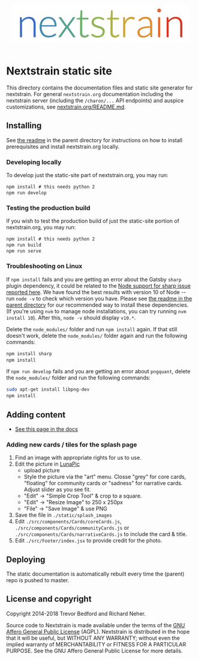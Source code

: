 <div align="center">
    <img src="static/logos/nextstrain_should_be_svg.png" alt="Logo" width='472px' height='100px'/>
</div>

<br/>

# Nextstrain static site
This directory contains the documentation files and static site generator for nextstrain.
For general `nextstrain.org` documentation including the nextstrain server (including the `/charon/...` API endpoints) and auspice customizations, see [nextstrain.org/README.md]((./static-site/README.md)).

## Installing

See [the readme](../README.md#build-nextstrainorg-locally) in the parent directory for instructions on how to install prerequisites and install nextstrain.org locally. 

### Developing locally

To develop just the static-site part of nextstrain.org, you may run:

```
npm install # this needs python 2
npm run develop
```

### Testing the production build

If you wish to test the production build of just the static-site portion of nextstrain.org, you may run:

```
npm install # this needs python 2
npm run build
npm run serve
```

### Troubleshooting on Linux
If `npm install` fails and you are getting an error about the Gatsby `sharp` plugin dependency, it could be related to the [Node support for sharp issue reported here](https://github.com/lovell/sharp/issues/1668). We have found the best results with version 10 of Node -- run `node -v` to check which version you have. Please see [the readme in the parent directory](../README.md#build-nextstrainorg-locally) for our recommended way to install these dependencies. (If you're using `nvm` to manage node installations, you can try running `nvm install 10`).
After this, `node -v` should display `v10.*`.


Delete the `node_modules/` folder and run `npm install` again.
If that still doesn't work, delete the `node_modules/` folder again and run the following commands:
```sh
npm install sharp
npm install
```


If `npm run develop` fails and you are getting an error about `pngquant`, delete the `node_modules/` folder and run the following commands:
```sh
sudo apt-get install libpng-dev
npm install
```


## Adding content
* [See this page in the docs](https://nextstrain.org/docs/contributing/documentation)

### Adding new cards / tiles for the splash page
1. Find an image with appropriate rights for us to use.
2. Edit the picture in [LunaPic](https://www110.lunapic.com/editor/)
    * upload picture
    * Style the picture via the "art" menu. Closse "grey" for core cards, "floating" for community cards or "sadness" for narrative cards. Adjust slider as you see fit.
    * "Edit" -> "Simple Crop Tool" & crop to a square.
    * "Edit" -> "Resize Image" to 250 x 250px
    * "File" -> "Save Image" & use PNG
3. Save the file in `./static/splash_images`
4. Edit `./src/components/Cards/coreCards.js`, `./src/components/Cards/communityCards.js` or `./src/components/Cards/narrativeCards.js` to include the card & title.
5. Edit `./src/Footer/index.jsx` to provide credit for the photo.

## Deploying
The static documentation is automatically rebuilt every time the (parent) repo is pushed to master.


## License and copyright

Copyright 2014-2018 Trevor Bedford and Richard Neher.

Source code to Nextstrain is made available under the terms of the [GNU Affero General Public License](LICENSE.txt) (AGPL). Nextstrain is distributed in the hope that it will be useful, but WITHOUT ANY WARRANTY; without even the implied warranty of MERCHANTABILITY or FITNESS FOR A PARTICULAR PURPOSE.  See the GNU Affero General Public License for more details.
